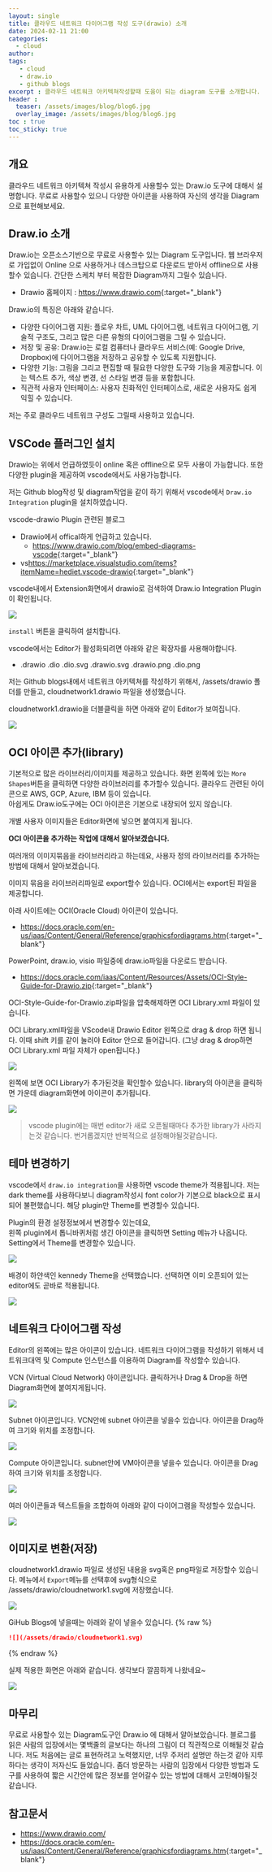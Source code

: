 ```yaml
---
layout: single
title: 클라우드 네트워크 다이어그램 작성 도구(drawio) 소개
date: 2024-02-11 21:00
categories: 
  - cloud
author: 
tags: 
   - cloud
   - draw.io
   - github blogs
excerpt : 클라우드 네트워크 아키텍쳐작성할때 도움이 되는 diagram 도구를 소개합니다.
header :
  teaser: /assets/images/blog/blog6.jpg
  overlay_image: /assets/images/blog/blog6.jpg
toc : true  
toc_sticky: true
---
```


## 개요

클라우드 네트워크 아키텍쳐 작성시 유용하게 사용할수 있는 Draw.io 도구에 대해서 설명합니다.
무료로 사용할수 있으니 다양한 아이콘을 사용하여 자신의 생각을 Diagram으로 표현해보세요.

## Draw.io 소개 

Draw.io는 오픈소스기반으로 무료로 사용할수 있는 Diagram 도구입니다. 웹 브라우저로 가입없이 Online 으로 사용하거나 데스크탑으로 다운로드 받아서 offline으로 사용할수 있습니다.  간단한 스케치 부터 복잡한 Diagram까지 그릴수 있습니다. 

- Drawio 홈페이지 :  <https://www.drawio.com>{:target="_blank"}


Draw.io의 특징은 아래와 같습니다. 
- 다양한 다이어그램 지원: 플로우 차트, UML 다이어그램, 네트워크 다이어그램, 기술적 구조도, 그리고 많은 다른 유형의 다이어그램을 그릴 수 있습니다.
- 저장 및 공유: Draw.io는 로컬 컴퓨터나 클라우드 서비스(예: Google Drive, Dropbox)에 다이어그램을 저장하고 공유할 수 있도록 지원합니다.
- 다양한 기능: 그림을 그리고 편집할 때 필요한 다양한 도구와 기능을 제공합니다. 이는 텍스트 추가, 색상 변경, 선 스타일 변경 등을 포함합니다.
- 직관적 사용자 인터페이스: 사용자 친화적인 인터페이스로, 새로운 사용자도 쉽게 익힐 수 있습니다.

저는 주로 클라우드 네트워크 구성도 그릴때 사용하고 있습니다.

## VSCode 플러그인 설치

Drawio는 위에서 언급하였듯이 online 혹은 offline으로 모두 사용이 가능합니다. 또한 다양한 plugin을 제공하여 vscode에서도 사용가능합니다. 

저는 Github blog작성 및 diagram작업을 같이 하기 위해서 vscode에서 `Draw.io Integration` plugin을 설치하였습니다. 

vscode-drawio Plugin 관련된 블로그
- Drawio에서 offical하게 언급하고 있습니다. 
  - <https://www.drawio.com/blog/embed-diagrams-vscode>{:target="_blank"}
- vs<https://marketplace.visualstudio.com/items?itemName=hediet.vscode-drawio>{:target="_blank"}

vscode내에서 Extension화면에서 drawio로 검색하여 Draw.io Integration Plugin이 확인됩니다.

![](/assets/images/blog/vscode-drawio/vscode1.jpg)

`install` 버튼을 클릭하여 설치합니다. 

vscode에서는 Editor가 활성화되려면 아래와 같은 확장자를 사용해야합니다.

- .drawio .dio .dio.svg .drawio.svg .drawio.png .dio.png

저는 Github blogs내에서 네트워크 아키텍쳐를 작성하기 위해서, /assets/drawio 폴더를 만들고, 
cloudnetwork1.drawio 파일을 생성했습니다.

cloudnetwork1.drawio을 더블클릭을 하면 아래와 같이 Editor가 보여집니다.

![](/assets/images/blog/vscode-drawio/vscode2.jpg)


## OCI 아이콘 추가(library)

기본적으로 많은 라이브러리/이미지를 제공하고 있습니다.
화면 왼쪽에 있는 `More Shapes`버튼을 클릭하면 다양한 라이브러리를 추가할수 있습니다. 
클라우드 관련된 아이콘으로 AWS, GCP, Azure, IBM 등이 있습니다.  
아쉽게도 Draw.io도구에는 OCI 아이콘은 기본으로 내장되어 있지 않습니다. 

개별 사용자 이미지들은 Editor화면에 넣으면 붙여지게 됩니다.

**OCI 아이콘을 추가하는 작업에 대해서 알아보겠습니다.**

여러개의 이미지묶음을 라이브러리라고 하는데요, 사용자 정의 라이브러리를 추가하는 방법에 대해서 알아보겠습니다. 

이미지 묶음을 라이브러리파일로 export할수 있습니다. OCI에서는 export된 파일을 제공합니다. 

아래 사이트에는 OCI(Oracle Cloud) 아이콘이 있습니다. 
- <https://docs.oracle.com/en-us/iaas/Content/General/Reference/graphicsfordiagrams.htm>{:target="_blank"}

PowerPoint, draw.io, visio 파일중에 draw.io파일을 다운로드 받습니다.

- <https://docs.oracle.com/iaas/Content/Resources/Assets/OCI-Style-Guide-for-Drawio.zip>{:target="_blank"}

OCI-Style-Guide-for-Drawio.zip파일을 압축해제하면 OCI Library.xml 파일이 있습니다. 

OCI Library.xml파일을 VScode내 Drawio Editor 왼쪽으로 drag & drop 하면 됩니다.
이때 shift 키를 같이 눌러야 Editor 안으로 들어갑니다. (그냥 drag & drop하면 OCI Library.xml 파일 자체가 open됩니다.)

![](/assets/images/blog/vscode-drawio/vscode3.jpg)

왼쪽에 보면 OCI Library가 추가된것을 확인할수 있습니다. library의 아이콘을 클릭하면 가운데 diagram화면에 아이콘이 추가됩니다.

![](/assets/images/blog/vscode-drawio/vscode4.jpg)

> vscode plugin에는 매번 editor가 새로 오픈될때마다 추가한 library가 사라지는것 같습니다. 번거롭겠지만 반복적으로 설정해야될것같습니다. 

## 테마 변경하기 

vscode에서 `draw.io integration`을 사용하면 vscode theme가 적용됩니다. 저는 dark theme를 사용하다보니 diagram작성시 font color가 기본으로 black으로 표시되어 불편했습니다.
해당 plugin만 Theme를 변경할수 있습니다. 

Plugin의 환경 설정정보에서 변경할수 있는데요,  
왼쪽 plugin에서 톱니바퀴처럼 생긴 아이콘을 클릭하면 Setting 메뉴가 나옵니다. 
Setting에서 Theme를 변경할수 있습니다.

![](/assets/images/blog/vscode-drawio/theme1.jpg)

배경이 하얀색인 kennedy Theme을 선택했습니다. 선택하면 이미 오픈되어 있는 editor에도 곧바로 적용됩니다. 

![](/assets/images/blog/vscode-drawio/theme2.jpg)

## 네트워크 다이어그램 작성

Editor의 왼쪽에는 많은 아이콘이 있습니다. 
네트워크 다이어그램을 작성하기 위해서 네트워크대역 및 Compute 인스턴스를 이용하여 Diagram를 작성할수 있습니다. 

VCN (Virtual Cloud Network) 아이콘입니다. 클릭하거나 Drag & Drop을 하면 Diagram화면에 붙여지게됩니다.

![](/assets/images/blog/vscode-drawio/icon1.jpg)

Subnet 아이콘입니다. VCN안에 subnet 아이콘을 넣을수 있습니다. 아이콘을 Drag하여 크기와 위치를 조정합니다. 

![](/assets/images/blog/vscode-drawio/icon2.jpg)

Compute 아이콘입니다. subnet안에 VM아이콘을 넣을수 있습니다. 아이콘을 Drag하여 크기와 위치를 조정합니다. 

![](/assets/images/blog/vscode-drawio/icon3.jpg)


여러 아이콘들과 텍스트들을 조합하여 아래와 같이 다이어그램을 작성할수 있습니다. 

![](/assets/images/blog/vscode-drawio/diagram1.jpg)

## 이미지로 변환(저장)

cloudnetwork1.drawio 파일로 생성된 내용을 svg혹은 png파일로 저장할수 있습니다. 
메뉴에서 `Export`메뉴를 선택후에 svg형식으로 /assets/drawio/cloudnetwork1.svg에 저장했습니다. 

![](/assets/images/blog/vscode-drawio/export1.jpg)

GiHub Blogs에 넣을때는 아래와 같이 넣을수 있습니다. 
{% raw %}
```markdown
![](/assets/drawio/cloudnetwork1.svg)
```
{% endraw %}

실제 적용한 화면은 아래와 같습니다. 생각보다 깔끔하게 나왔네요~

![](/assets/drawio/cloudnetwork1.svg)

## 마무리

무료로 사용할수 있는 Diagram도구인 Draw.io 에 대해서 알아보았습니다. 블로그를 읽은 사람의 입장에서는 몇백줄의 글보다는 하나의 그림이 더 직관적으로 이해될것 같습니다. 저도 처음에는 글로 표현하려고 노력했지만, 너무 주저리 설명만 하는것 같아 지루하다는 생각이 저자신도 들었습니다. 
좀더 방문하는 사람의 입장에서 다양한 방법과 도구를 사용하여 짧은 시간안에 많은 정보를 얻어갈수 있는 방법에 대해서 고민해야될것 같습니다.

## 참고문서

- https://www.drawio.com/
- <https://docs.oracle.com/en-us/iaas/Content/General/Reference/graphicsfordiagrams.htm>{:target="_blank"}
